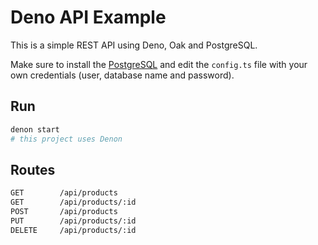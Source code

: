 # Deno API Example

This is a simple REST API using Deno, Oak and PostgreSQL.

Make sure to install the [PostgreSQL](https://postgresql.org) and edit the `config.ts` file with your own credentials (user, database name and password).

## Run

```sh
denon start
# this project uses Denon
```

## Routes

```sh
GET        /api/products
GET        /api/products/:id
POST       /api/products
PUT        /api/products/:id
DELETE     /api/products/:id
```
